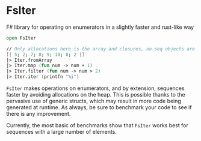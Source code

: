 # FsIter
F# library for operating on enumerators in a slightly faster and rust-like way

```fsharp
open FsIter

// Only allocations here is the array and closures, no seq objects are created.
[| 5; 2; 7; 8; 9; 10; 0; 2 |]
|> Iter.fromArray
|> Iter.map (fun num -> num + 1)
|> Iter.filter (fun num -> num > 2)
|> Iter.iter (printfn "%i")
```

`FsIter` makes operations on enumerators, and by extension, sequences faster by avoiding allocations on the heap. This is
possible thanks to the pervasive use of generic structs, which may result in more code being generated at runtime. As always, be
sure to benchmark your code to see if there is any improvement.

Currently, the most basic of benchmarks show that `FsIter` works best for sequences with a large number of elements.
